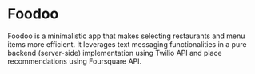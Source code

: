 # Foodoo

Foodoo is a minimalistic app that makes selecting restaurants and menu items more efficient. It leverages text messaging functionalities in a pure backend (server-side) implementation using Twilio API and place recommendations using Foursquare API.

